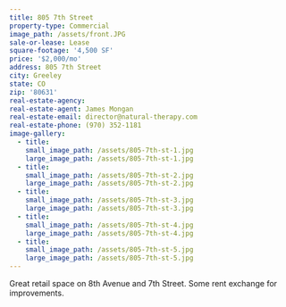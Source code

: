 ```yaml
---
title: 805 7th Street
property-type: Commercial
image_path: /assets/front.JPG
sale-or-lease: Lease
square-footage: '4,500 SF'
price: '$2,000/mo'
address: 805 7th Street
city: Greeley
state: CO
zip: '80631'
real-estate-agency:
real-estate-agent: James Mongan
real-estate-email: director@natural-therapy.com
real-estate-phone: (970) 352-1181
image-gallery:
  - title:
    small_image_path: /assets/805-7th-st-1.jpg
    large_image_path: /assets/805-7th-st-1.jpg
  - title:
    small_image_path: /assets/805-7th-st-2.jpg
    large_image_path: /assets/805-7th-st-2.jpg
  - title:
    small_image_path: /assets/805-7th-st-3.jpg
    large_image_path: /assets/805-7th-st-3.jpg
  - title:
    small_image_path: /assets/805-7th-st-4.jpg
    large_image_path: /assets/805-7th-st-4.jpg
  - title:
    small_image_path: /assets/805-7th-st-5.jpg
    large_image_path: /assets/805-7th-st-5.jpg
---
```



Great retail space on 8th Avenue and 7th Street. Some rent exchange for improvements.
